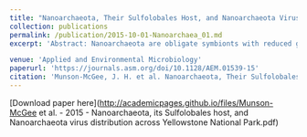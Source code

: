 ```yaml
---
title: "Nanoarchaeota, Their Sulfolobales Host, and Nanoarchaeota Virus Distribution across Yellowstone National Park Hot Springs"
collection: publications
permalink: /publication/2015-10-01-Nanoarchaea_01.md
excerpt: 'Abstract: Nanoarchaeota are obligate symbionts with reduced genomes first described from marine thermal vent environments. Here, both community metagenomics and single-cell analysis revealed the presence of Nanoarchaeota in high-temperature (∼90°C), acidic (pH ≈ 2.5 to 3.0) hot springs in Yellowstone National Park (YNP) (United States). Single-cell genome analysis of two cells resulted in two nearly identical genomes, with an estimated full length of 650 kbp. Genome comparison showed that these two cells are more closely related to the recently proposed Nanobsidianus stetteri from a more neutral YNP hot spring than to the marine Nanoarchaeum equitans . Single-cell and catalyzed reporter deposition-fluorescence in situ hybridization (CARD-FISH) analysis of environmental hot spring samples identified the host of the YNP Nanoarchaeota as a Sulfolobales species known to inhabit the hot springs. Furthermore, we demonstrate that Nanoarchaeota are widespread in acidic to near neutral hot springs in YNP. An integrated viral sequence was also found within one Nanoarchaeota single-cell genome and further analysis of the purified viral fraction from environmental samples indicates that this is likely a virus replicating within the YNP Nanoarchaeota.'

venue: 'Applied and Environmental Microbiology'
paperurl: 'https://journals.asm.org/doi/10.1128/AEM.01539-15'
citation: 'Munson-McGee, J. H. et al. Nanoarchaeota, Their Sulfolobales Host, and Nanoarchaeota Virus Distribution across Yellowstone National Park Hot Springs. Appl. Environ. Microbiol. 81, 7860–7868 (2015) doi:10.1128/AEM.01539-15.'
---
```


[Download paper here](http://academicpages.github.io/files/Munson-McGee et al. - 2015 - Nanoarchaeota, its Sulfolobales host, and Nanoarchaeota virus distribution across Yellowstone National Park.pdf)



